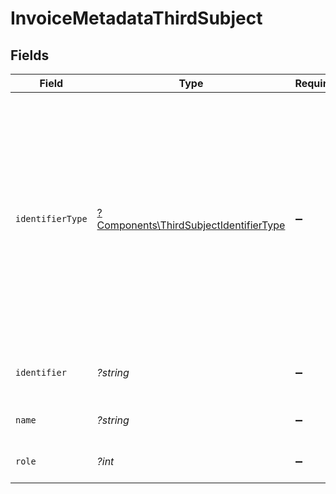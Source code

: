 # InvoiceMetadataThirdSubject


## Fields

| Field                                                                                                                                                                                                                                | Type                                                                                                                                                                                                                                 | Required                                                                                                                                                                                                                             | Description                                                                                                                                                                                                                          |
| ------------------------------------------------------------------------------------------------------------------------------------------------------------------------------------------------------------------------------------ | ------------------------------------------------------------------------------------------------------------------------------------------------------------------------------------------------------------------------------------ | ------------------------------------------------------------------------------------------------------------------------------------------------------------------------------------------------------------------------------------ | ------------------------------------------------------------------------------------------------------------------------------------------------------------------------------------------------------------------------------------ |
| `identifierType`                                                                                                                                                                                                                     | [?Components\ThirdSubjectIdentifierType](../../Models/Components/ThirdSubjectIdentifierType.md)                                                                                                                                      | :heavy_minus_sign:                                                                                                                                                                                                                   | Typ identyfikatora podmiotu trzeciego.<br/>\| Wartość \| Opis \|<br/>\| --- \| --- \|<br/>\| Nip \| Nip \|<br/>\| InternalId \| Identyfikator wewnętrzny \|<br/>\| VatUe \| VAT UE \|<br/>\| Other \| Inny identyfikator \|<br/>\| None \| Brak identyfikatora podmiotu trzeciego \|<br/> |
| `identifier`                                                                                                                                                                                                                         | *?string*                                                                                                                                                                                                                            | :heavy_minus_sign:                                                                                                                                                                                                                   | Wartość identyfikatora podmiotu trzeciego.                                                                                                                                                                                           |
| `name`                                                                                                                                                                                                                               | *?string*                                                                                                                                                                                                                            | :heavy_minus_sign:                                                                                                                                                                                                                   | Nazwa podmiotu trzeciego.                                                                                                                                                                                                            |
| `role`                                                                                                                                                                                                                               | *?int*                                                                                                                                                                                                                               | :heavy_minus_sign:                                                                                                                                                                                                                   | Rola podmiotu trzeciego                                                                                                                                                                                                              |